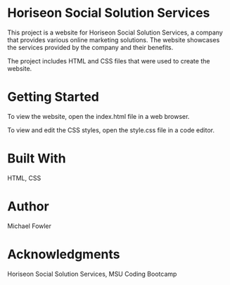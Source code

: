 # Horiseon Social Solution Services
This project is a website for Horiseon Social Solution Services, a company that provides various online marketing solutions. The website showcases the services provided by the company and their benefits.

The project includes HTML and CSS files that were used to create the website.

# Getting Started
To view the website, open the index.html file in a web browser.

To view and edit the CSS styles, open the style.css file in a code editor.

# Built With
HTML, CSS

# Author
Michael Fowler

# Acknowledgments
Horiseon Social Solution Services, MSU Coding Bootcamp
